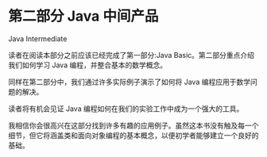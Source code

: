 # 第二部分 Java 中间产品

Java Intermediate

读者在阅读本部分之前应该已经完成了第一部分:Java Basic。第二部分重点介绍我们如何学习 Java 编程，并整合基本的数学概念。

同样在第二部分中，我们通过许多实际例子演示了如何将 Java 编程应用于数学问题的解决。

读者将有机会见证 Java 编程如何在我们的实验工作中成为一个强大的工具。

我相信你会很高兴在这部分找到许多有趣的应用例子。虽然这本书没有触及每一个细节，但它将涵盖类和面向对象编程的基本概念，以便初学者能够建立一个良好的基础。